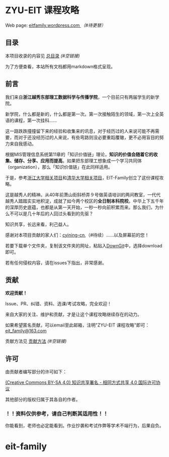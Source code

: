 # ZYU-EIT 课程攻略

Web page: [eitfamily.wordpress.com ](https://eitfamily.wordpress.com/) *（#待更替）*

## 目录

本项目收录的内容见 [总目录]() *(#空链接)*

为了方便查看，本站所有文档都用markdown格式呈现。

## 前言

我们来自**浙江越秀东部理工数据科学与传播学院**，一个目前只有两届学生的新学院。

新学院，什么都是新的，什么都是第一次。第一次接触陌生的领域，第一次上全英语的课程，第一次挂科……

这一路跌跌撞撞留下来的经验和收集来的讯息，对于经历过的人来说可能不再需要，而对于还没经历过的人来说，有些弯路则没必要重蹈覆辙，更不必用盲目的努力来自我感动。

根据MIS管理信息系统第11章的「知识价值链」理论，**知识的价值会随着它的收集、储存、分享、应用而提高**。如果把东部理工想象成一个学习共同体（organization），那么「知识价值链」在此同样适用。

于是，参考[浙江大学相关项目](https://github.com/QSCTech/zju-icicles)和[清华大学相关项目](https://github.com/PKUanonym/REKCARC-TSC-UHT#%E6%B8%85%E5%8D%8E%E5%A4%A7%E5%AD%A6%E8%AE%A1%E7%AE%97%E6%9C%BA%E7%B3%BB%E8%AF%BE%E7%A8%8B%E6%94%BB%E7%95%A5)，EIT-Family创立了这份课程攻略。

这是越秀人的精神。从40年前萧山街斜桥弄９号做英语培训的两间教室，一代代越秀人踏踏实实地积淀，成就了如今两个校区的**全日制本科院校**。中华上下五千年的深厚历史底蕴，也都是从第一天开始，一秒一秒向前积累而来。那么我们，为什么不可以是几十年后的人回过头看到的先驱？

知识共享，长远来看，利己益人。

感谢对本项目贡献的家人们：[cyining-cn](https://github.com/cyining-cn),（#待续）……以及屏幕前的您！

若要下载单个文件夹，复制该文件夹的网址，粘贴入[DownGit](https://minhaskamal.github.io/DownGit/#/home)中，选择download即可。

若有任何侵权内容，请在issues下指出，非常感谢。

## 贡献

**欢迎贡献！**

Issue、PR、纠错、资料、选课/考试攻略，完全欢迎！

来自大家的关注、维护和贡献，才是让这个课程攻略继续存在的动力。

如果希望匿名贡献，可以email至此邮箱，注明"ZYU-EIT 课程攻略"即可：[eit_family@163.com](mailto:eit_family@163.com)

贡献方法见 [贡献方法]() *(#空链接)*

## 许可

由贡献者编写部分的许可如下：

[(Creative Commons BY-SA 4.0) 知识共享署名 - 相同方式共享 4.0 国际许可协议](https://creativecommons.org/licenses/by-nc-sa/4.0/deed.zh)

其他部分的版权归属于其各自的作者。

### **！！资料仅供参考，请自己判断其适用性！！**

你能看到，老师也必定能看到。作业抄袭和考试作弊等学术不端行为，后果自负。
# eit-family
